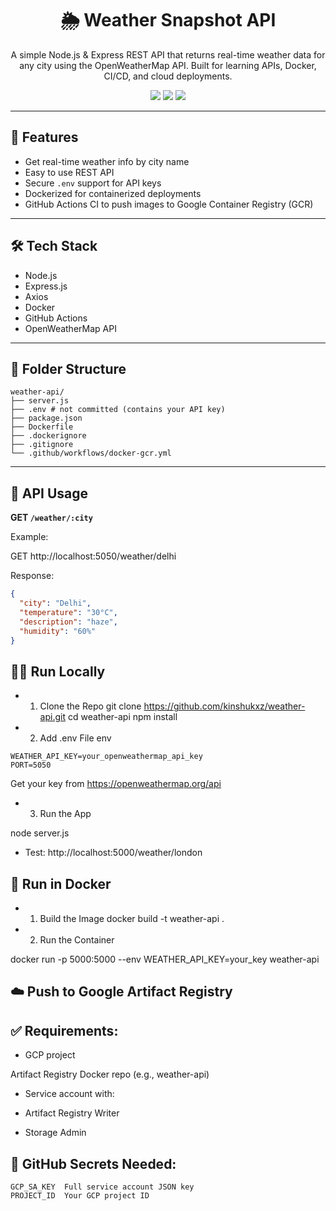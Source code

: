 <h1 align="center">🌦️ Weather Snapshot API</h1>
<p align="center">
  A simple Node.js & Express REST API that returns real-time weather data for any city using the OpenWeatherMap API.  
  Built for learning APIs, Docker, CI/CD, and cloud deployments.
</p>

<p align="center">
  <img src="https://img.shields.io/badge/status-active-brightgreen?style=for-the-badge"/>
  <img src="https://img.shields.io/github/license/kinshukxz/weather-api?style=for-the-badge"/>
  <img src="https://img.shields.io/github/languages/top/kinshukxz/weather-api?style=for-the-badge"/>
</p>

---

## 🚀 Features

- Get real-time weather info by city name
- Easy to use REST API
- Secure `.env` support for API keys
- Dockerized for containerized deployments
- GitHub Actions CI to push images to Google Container Registry (GCR)

---

## 🛠 Tech Stack

- Node.js
- Express.js
- Axios
- Docker
- GitHub Actions
- OpenWeatherMap API


---

## 📂 Folder Structure

````
weather-api/
├── server.js
├── .env # not committed (contains your API key)
├── package.json
├── Dockerfile
├── .dockerignore
├── .gitignore
└── .github/workflows/docker-gcr.yml
````
---

## 🧪 API Usage

**GET `/weather/:city`**

Example:

GET http://localhost:5050/weather/delhi


Response:

```json
{
  "city": "Delhi",
  "temperature": "30°C",
  "description": "haze",
  "humidity": "60%"
}
````

## 🧑‍💻 Run Locally

- 1. Clone the Repo
git clone https://github.com/kinshukxz/weather-api.git
cd weather-api
npm install

- 2. Add .env File
env
````
WEATHER_API_KEY=your_openweathermap_api_key
PORT=5050
````
Get your key from https://openweathermap.org/api

- 3. Run the App

node server.js
- Test:
http://localhost:5000/weather/london

## 🐳 Run in Docker
- 1. Build the Image
docker build -t weather-api .
- 2. Run the Container

docker run -p 5000:5000 --env WEATHER_API_KEY=your_key weather-api

## ☁️ Push to Google Artifact Registry
## ✅ Requirements:

- GCP project

Artifact Registry Docker repo (e.g., weather-api)

- Service account with:

- Artifact Registry Writer

- Storage Admin

## 🔐 GitHub Secrets Needed:
```
GCP_SA_KEY	Full service account JSON key
PROJECT_ID	Your GCP project ID
```

